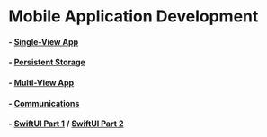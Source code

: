 # Mobile Application Development

#### - [Single-View App](https://youtu.be/d8LtsLtKCm4)

#### - [Persistent Storage](https://youtu.be/fizhd4mPijk)

#### - [Multi-View App]()

#### - [Communications](https://youtu.be/16D8Hq1ERdY)

#### - [SwiftUI Part 1]() / [SwiftUI Part 2]()

